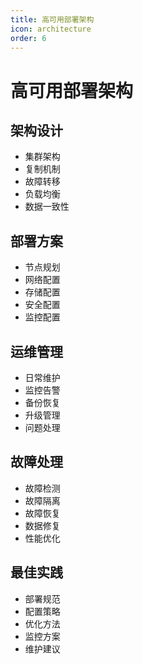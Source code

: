 ```yaml
---
title: 高可用部署架构
icon: architecture
order: 6
---
```


# 高可用部署架构

## 架构设计
- 集群架构
- 复制机制
- 故障转移
- 负载均衡
- 数据一致性

## 部署方案
- 节点规划
- 网络配置
- 存储配置
- 安全配置
- 监控配置

## 运维管理
- 日常维护
- 监控告警
- 备份恢复
- 升级管理
- 问题处理

## 故障处理
- 故障检测
- 故障隔离
- 故障恢复
- 数据修复
- 性能优化

## 最佳实践
- 部署规范
- 配置策略
- 优化方法
- 监控方案
- 维护建议
